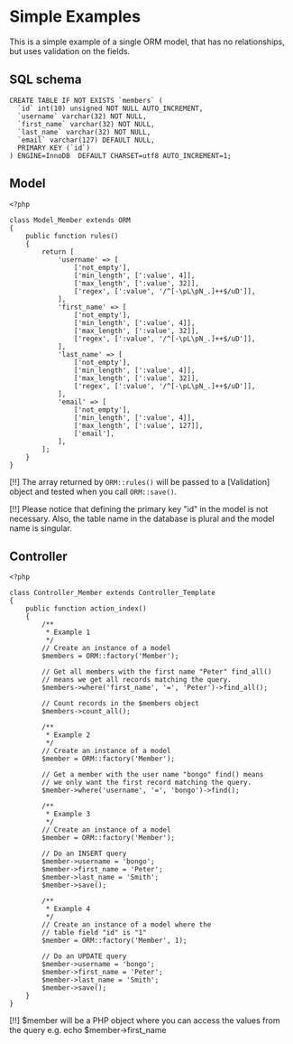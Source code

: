 # Simple Examples

This is a simple example of a single ORM model, that has no relationships, but uses validation on the fields.

## SQL schema

    CREATE TABLE IF NOT EXISTS `members` (
      `id` int(10) unsigned NOT NULL AUTO_INCREMENT,
      `username` varchar(32) NOT NULL,
      `first_name` varchar(32) NOT NULL,
      `last_name` varchar(32) NOT NULL,
      `email` varchar(127) DEFAULT NULL,
      PRIMARY KEY (`id`)
    ) ENGINE=InnoDB  DEFAULT CHARSET=utf8 AUTO_INCREMENT=1;

## Model

    <?php

    class Model_Member extends ORM
    {
        public function rules()
        {
            return [
                'username' => [
                    ['not_empty'],
                    ['min_length', [':value', 4]],
                    ['max_length', [':value', 32]],
                    ['regex', [':value', '/^[-\pL\pN_.]++$/uD']],
                ],
                'first_name' => [
                    ['not_empty'],
                    ['min_length', [':value', 4]],
                    ['max_length', [':value', 32]],
                    ['regex', [':value', '/^[-\pL\pN_.]++$/uD']],
                ],
                'last_name' => [
                    ['not_empty'],
                    ['min_length', [':value', 4]],
                    ['max_length', [':value', 32]],
                    ['regex', [':value', '/^[-\pL\pN_.]++$/uD']],
                ],
                'email' => [
                    ['not_empty'],
                    ['min_length', [':value', 4]],
                    ['max_length', [':value', 127]],
                    ['email'],
                ],
            ];
        }
    }

[!!] The array returned by `ORM::rules()` will be passed to a [Validation] object and tested when you call `ORM::save()`.

[!!] Please notice that defining the primary key "id" in the model is not necessary. Also, the table name in the database is plural and the model name is singular.

## Controller

    <?php

    class Controller_Member extends Controller_Template
    {
        public function action_index()
        {
            /**
             * Example 1
             */
            // Create an instance of a model
            $members = ORM::factory('Member');

            // Get all members with the first name "Peter" find_all()
            // means we get all records matching the query.
            $members->where('first_name', '=', 'Peter')->find_all();

            // Count records in the $members object
            $members->count_all();

            /**
             * Example 2
             */
            // Create an instance of a model
            $member = ORM::factory('Member');

            // Get a member with the user name "bongo" find() means
            // we only want the first record matching the query.
            $member->where('username', '=', 'bongo')->find();

            /**
             * Example 3
             */
            // Create an instance of a model
            $member = ORM::factory('Member');

            // Do an INSERT query
            $member->username = 'bongo';
            $member->first_name = 'Peter';
            $member->last_name = 'Smith';
            $member->save();

            /**
             * Example 4
             */
            // Create an instance of a model where the
            // table field "id" is "1"
            $member = ORM::factory('Member', 1);

            // Do an UPDATE query
            $member->username = 'bongo';
            $member->first_name = 'Peter';
            $member->last_name = 'Smith';
            $member->save();
        }
    }

[!!] $member will be a PHP object where you can access the values from the query e.g. echo $member->first_name
